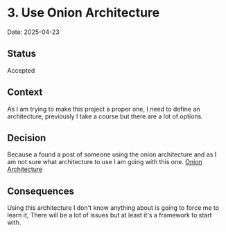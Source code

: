 # 3. Use Onion Architecture

Date: 2025-04-23

## Status

Accepted

## Context

As I am trying to make this project a proper one, I need to define an architecture, previously I take a course but there are a lot of options.

## Decision

Because a found a post of someone using the onion architecture and as I am not sure what architecture to use I am going with this one. [Onion Architecture](https://josealopez.dev/blog/authentication-with-spring-security-and-jwt) 

## Consequences

Using this architecture I don't know anything about is going to force me to learn it, There will be a lot of issues but at least it's a framework to start with.
